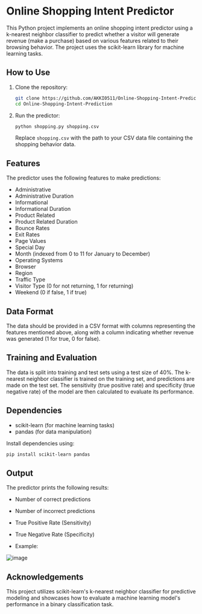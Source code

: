 # Online Shopping Intent Predictor

This Python project implements an online shopping intent predictor using a k-nearest neighbor classifier to predict whether a visitor will generate revenue (make a purchase) based on various features related to their browsing behavior. The project uses the scikit-learn library for machine learning tasks.

## How to Use

1. Clone the repository:

   ```bash
   git clone https://github.com/AKKI0511/Online-Shopping-Intent-Prediction.git
   cd Online-Shopping-Intent-Prediction
   ```

2. Run the predictor:

   ```bash
   python shopping.py shopping.csv
   ```

   Replace `shopping.csv` with the path to your CSV data file containing the shopping behavior data.

## Features

The predictor uses the following features to make predictions:
- Administrative
- Administrative Duration
- Informational
- Informational Duration
- Product Related
- Product Related Duration
- Bounce Rates
- Exit Rates
- Page Values
- Special Day
- Month (indexed from 0 to 11 for January to December)
- Operating Systems
- Browser
- Region
- Traffic Type
- Visitor Type (0 for not returning, 1 for returning)
- Weekend (0 if false, 1 if true)

## Data Format

The data should be provided in a CSV format with columns representing the features mentioned above, along with a column indicating whether revenue was generated (1 for true, 0 for false).

## Training and Evaluation

The data is split into training and test sets using a test size of 40%. The k-nearest neighbor classifier is trained on the training set, and predictions are made on the test set. The sensitivity (true positive rate) and specificity (true negative rate) of the model are then calculated to evaluate its performance.

## Dependencies

- scikit-learn (for machine learning tasks)
- pandas (for data manipulation)

Install dependencies using:

```bash
pip install scikit-learn pandas
```

## Output

The predictor prints the following results:
- Number of correct predictions
- Number of incorrect predictions
- True Positive Rate (Sensitivity)
- True Negative Rate (Specificity)

- Example:

![image](https://github.com/AKKI0511/Online-Shopping-Intent-Prediction/assets/120317569/56df11c0-d4da-483a-abc8-a7f87e4bb7c6)


## Acknowledgements

This project utilizes scikit-learn's k-nearest neighbor classifier for predictive modeling and showcases how to evaluate a machine learning model's performance in a binary classification task.

